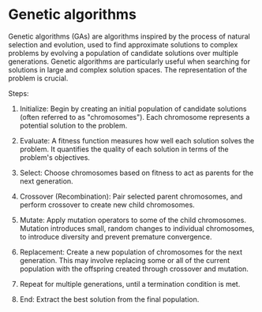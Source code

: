 # Genetic algorithms

Genetic algorithms (GAs) are algorithms inspired by the process of natural selection and evolution, used to find approximate solutions to complex problems by evolving a population of candidate solutions over multiple generations. Genetic algorithms are particularly useful when searching for solutions in large and complex solution spaces. The representation of the problem is crucial.

Steps:

1. Initialize: Begin by creating an initial population of candidate solutions (often referred to as "chromosomes"). Each chromosome represents a potential solution to the problem.

2. Evaluate: A fitness function measures how well each solution solves the problem. It quantifies the quality of each solution in terms of the problem's objectives.

3. Select: Choose chromosomes based on fitness to act as parents for the next generation.

4. Crossover (Recombination): Pair selected parent chromosomes, and perform crossover to create new child chromosomes.

5. Mutate: Apply mutation operators to some of the child chromosomes. Mutation introduces small, random changes to individual chromosomes, to introduce diversity and prevent premature convergence.

6. Replacement: Create a new population of chromosomes for the next generation. This may involve replacing some or all of the current population with the offspring created through crossover and mutation.

7. Repeat for multiple generations, until a termination condition is met.

8. End: Extract the best solution from the final population.